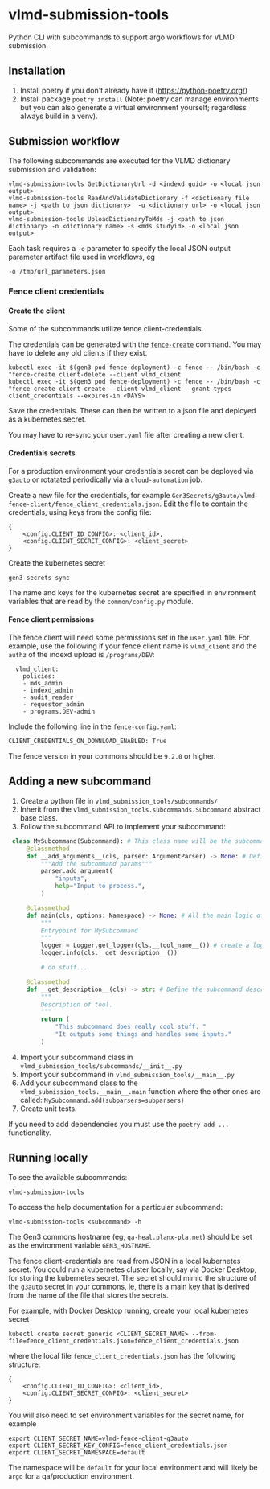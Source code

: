 # vlmd-submission-tools

Python CLI with subcommands to support argo workflows for VLMD submission.

## Installation

1. Install poetry if you don't already have it (https://python-poetry.org/)
2. Install package `poetry install` (Note: poetry can manage environments but you can also generate a virtual environment yourself; regardless always build in a venv).

## Submission workflow

The following subcommands are executed for the VLMD dictionary submission and validation:

```
vlmd-submission-tools GetDictionaryUrl -d <indexd guid> -o <local json output>
vlmd-submission-tools ReadAndValidateDictionary -f <dictionary file name> -j <path to json dictionary>  -u <dictionary url> -o <local json output>
vlmd-submission-tools UploadDictionaryToMds -j <path to json dictionary> -n <dictionary name> -s <mds studyid> -o <local json output>
```

Each task requires a `-o` parameter to specify the local JSON output parameter artifact file
used in workflows, eg

`-o /tmp/url_parameters.json`

### Fence client credentials

#### Create the client

Some of the subcommands utilize fence client-credentials.

The credentials can be generated with the
[`fence-create`](https://github.com/uc-cdis/fence#fence-create-automating-common-tasks-with-a-command-line-interface)
command. You may have to delete any old clients if they exist.

```
kubectl exec -it $(gen3 pod fence-deployment) -c fence -- /bin/bash -c "fence-create client-delete --client vlmd_client
kubectl exec -it $(gen3 pod fence-deployment) -c fence -- /bin/bash -c "fence-create client-create --client vlmd_client --grant-types client_credentials --expires-in <DAYS>
```

Save the credentials. These can then be written to a json file and deployed as a kubernetes secret.

You may have to re-sync your `user.yaml` file after creating a new client.

#### Credentials secrets

For a production environment your credentials secret can be
deployed via
[`g3auto`](https://github.com/uc-cdis/cloud-automation/blob/9042162/doc/secrets.md)
or rotatated periodically via a `cloud-automation` job.

Create a new file for the credentials, for example
`Gen3Secrets/g3auto/vlmd-fence-client/fence_client_credentials.json`.
Edit the file to contain the credentials, using keys
from the config file:

```
{
    <config.CLIENT_ID_CONFIG>: <client_id>,
    <config.CLIENT_SECRET_CONFIG>: <client_secret>
}
```

Create the kubernetes secret

```
gen3 secrets sync
```

The name and keys for the kubernetes secret are specified in
environment variables that are read by the `common/config.py` module.

#### Fence client permissions

The fence client will need some permissions set in the `user.yaml` file.
For example, use the following if your fence client name is `vlmd_client` and
the `authz` of the indexd upload is `/programs/DEV`:

```
  vlmd_client:
    policies:
    - mds_admin
    - indexd_admin
    - audit_reader
    - requestor_admin
    - programs.DEV-admin
```

Include the following line in the `fence-config.yaml`:

```
CLIENT_CREDENTIALS_ON_DOWNLOAD_ENABLED: True
```

The fence version in your commons should be `9.2.0` or higher.

## Adding a new subcommand

1. Create a python file in `vlmd_submission_tools/subcommands/`
2. Inherit from the `vlmd_submission_tools.subcommands.Subcommand` abstract base class.
3. Follow the subcommand API to implement your subcommand:

```python
 class MySubcommand(Subcommand): # This class name will be the subcommand to call on the command line
     @classmethod
     def __add_arguments__(cls, parser: ArgumentParser) -> None: # Define your subcommand-specific arguments
         """Add the subcommand params"""
         parser.add_argument(
             "inputs",
             help="Input to process.",
         )

     @classmethod
     def main(cls, options: Namespace) -> None: # All the main logic of your subcommand goes here
         """
         Entrypoint for MySubcommand
         """
         logger = Logger.get_logger(cls.__tool_name__()) # create a logger by importing this class: from vlmd_submission_tools.common.logger import Logger
         logger.info(cls.__get_description__())

         # do stuff...

     @classmethod
     def __get_description__(cls) -> str: # Define the subcommand description which will appear in CLI
         """
         Description of tool.
         """
         return (
             "This subcommand does really cool stuff. "
             "It outputs some things and handles some inputs."
         )
```
4. Import your subcommand class in `vlmd_submission_tools/subcommands/__init__.py`
5. Import your subcommand in `vlmd_submission_tools/__main__.py`
6. Add your subcommand class to the `vlmd_submission_tools.__main__.main` function where the other ones are called: `MySubcommand.add(subparsers=subparsers)`
7. Create unit tests.

If you need to add dependencies you must use the `poetry add ...` functionality.

## Running locally

To see the available subcommands:

```
vlmd-submission-tools
```

To access the help documentation for a particular subcommand:

```
vlmd-submission-tools <subcommand> -h
```

The Gen3 commons hostname (eg, `qa-heal.planx-pla.net`) should be set as the environment variable `GEN3_HOSTNAME`.

The fence client-credentials are read from JSON in a local kubernetes secret.
You could run a kubernetes cluster locally, say via Docker Desktop, for storing the kubernetes secret.
The secret should mimic the structure of the `g3auto` secret in your commons, ie,
there is a main key that is derived from the name of the file
that stores the secrets.

For example, with Docker Desktop running, create your local kubernetes secret

```
kubectl create secret generic <CLIENT_SECRET_NAME> --from-file=fence_client_credentials.json=fence_client_credentials.json
```

where the local file `fence_client_credentials.json` has the following structure:

```
{
    <config.CLIENT_ID_CONFIG>: <client_id>,
    <config.CLIENT_SECRET_CONFIG>: <client_secret>
}
```

You will also need to set environment variables for the secret name, for example

```
export CLIENT_SECRET_NAME=vlmd-fence-client-g3auto
export CLIENT_SECRET_KEY_CONFIG=fence_client_credentials.json
export CLIENT_SECRET_NAMESPACE=default
```

The namespace will be `default` for your local environment and will likely be `argo` for a qa/production environment.
